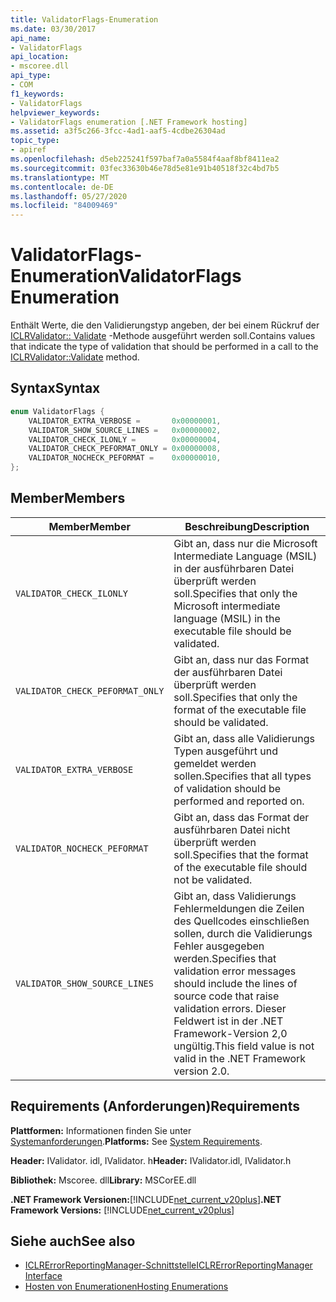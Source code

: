 ```yaml
---
title: ValidatorFlags-Enumeration
ms.date: 03/30/2017
api_name:
- ValidatorFlags
api_location:
- mscoree.dll
api_type:
- COM
f1_keywords:
- ValidatorFlags
helpviewer_keywords:
- ValidatorFlags enumeration [.NET Framework hosting]
ms.assetid: a3f5c266-3fcc-4ad1-aaf5-4cdbe26304ad
topic_type:
- apiref
ms.openlocfilehash: d5eb225241f597baf7a0a5584f4aaf8bf8411ea2
ms.sourcegitcommit: 03fec33630b46e78d5e81e91b40518f32c4bd7b5
ms.translationtype: MT
ms.contentlocale: de-DE
ms.lasthandoff: 05/27/2020
ms.locfileid: "84009469"
---
```

# <a name="validatorflags-enumeration"></a><span data-ttu-id="2263d-102">ValidatorFlags-Enumeration</span><span class="sxs-lookup"><span data-stu-id="2263d-102">ValidatorFlags Enumeration</span></span>
<span data-ttu-id="2263d-103">Enthält Werte, die den Validierungstyp angeben, der bei einem Rückruf der [ICLRValidator:: Validate](iclrvalidator-validate-method.md) -Methode ausgeführt werden soll.</span><span class="sxs-lookup"><span data-stu-id="2263d-103">Contains values that indicate the type of validation that should be performed in a call to the [ICLRValidator::Validate](iclrvalidator-validate-method.md) method.</span></span>  
  
## <a name="syntax"></a><span data-ttu-id="2263d-104">Syntax</span><span class="sxs-lookup"><span data-stu-id="2263d-104">Syntax</span></span>  
  
```cpp  
enum ValidatorFlags {  
    VALIDATOR_EXTRA_VERBOSE =       0x00000001,  
    VALIDATOR_SHOW_SOURCE_LINES =   0x00000002,  
    VALIDATOR_CHECK_ILONLY =        0x00000004,  
    VALIDATOR_CHECK_PEFORMAT_ONLY = 0x00000008,  
    VALIDATOR_NOCHECK_PEFORMAT =    0x00000010,  
};  
```  
  
## <a name="members"></a><span data-ttu-id="2263d-105">Member</span><span class="sxs-lookup"><span data-stu-id="2263d-105">Members</span></span>  
  
|<span data-ttu-id="2263d-106">Member</span><span class="sxs-lookup"><span data-stu-id="2263d-106">Member</span></span>|<span data-ttu-id="2263d-107">Beschreibung</span><span class="sxs-lookup"><span data-stu-id="2263d-107">Description</span></span>|  
|------------|-----------------|  
|`VALIDATOR_CHECK_ILONLY`|<span data-ttu-id="2263d-108">Gibt an, dass nur die Microsoft Intermediate Language (MSIL) in der ausführbaren Datei überprüft werden soll.</span><span class="sxs-lookup"><span data-stu-id="2263d-108">Specifies that only the Microsoft intermediate language (MSIL) in the executable file should be validated.</span></span>|  
|`VALIDATOR_CHECK_PEFORMAT_ONLY`|<span data-ttu-id="2263d-109">Gibt an, dass nur das Format der ausführbaren Datei überprüft werden soll.</span><span class="sxs-lookup"><span data-stu-id="2263d-109">Specifies that only the format of the executable file should be validated.</span></span>|  
|`VALIDATOR_EXTRA_VERBOSE`|<span data-ttu-id="2263d-110">Gibt an, dass alle Validierungs Typen ausgeführt und gemeldet werden sollen.</span><span class="sxs-lookup"><span data-stu-id="2263d-110">Specifies that all types of validation should be performed and reported on.</span></span>|  
|`VALIDATOR_NOCHECK_PEFORMAT`|<span data-ttu-id="2263d-111">Gibt an, dass das Format der ausführbaren Datei nicht überprüft werden soll.</span><span class="sxs-lookup"><span data-stu-id="2263d-111">Specifies that the format of the executable file should not be validated.</span></span>|  
|`VALIDATOR_SHOW_SOURCE_LINES`|<span data-ttu-id="2263d-112">Gibt an, dass Validierungs Fehlermeldungen die Zeilen des Quellcodes einschließen sollen, durch die Validierungs Fehler ausgegeben werden.</span><span class="sxs-lookup"><span data-stu-id="2263d-112">Specifies that validation error messages should include the lines of source code that raise validation errors.</span></span> <span data-ttu-id="2263d-113">Dieser Feldwert ist in der .NET Framework-Version 2,0 ungültig.</span><span class="sxs-lookup"><span data-stu-id="2263d-113">This field value is not valid in the .NET Framework version 2.0.</span></span>|  
  
## <a name="requirements"></a><span data-ttu-id="2263d-114">Requirements (Anforderungen)</span><span class="sxs-lookup"><span data-stu-id="2263d-114">Requirements</span></span>  
 <span data-ttu-id="2263d-115">**Plattformen:** Informationen finden Sie unter [Systemanforderungen](../../get-started/system-requirements.md).</span><span class="sxs-lookup"><span data-stu-id="2263d-115">**Platforms:** See [System Requirements](../../get-started/system-requirements.md).</span></span>  
  
 <span data-ttu-id="2263d-116">**Header:** IValidator. idl, IValidator. h</span><span class="sxs-lookup"><span data-stu-id="2263d-116">**Header:** IValidator.idl, IValidator.h</span></span>  
  
 <span data-ttu-id="2263d-117">**Bibliothek:** Mscoree. dll</span><span class="sxs-lookup"><span data-stu-id="2263d-117">**Library:** MSCorEE.dll</span></span>  
  
 <span data-ttu-id="2263d-118">**.NET Framework Versionen:**[!INCLUDE[net_current_v20plus](../../../../includes/net-current-v20plus-md.md)]</span><span class="sxs-lookup"><span data-stu-id="2263d-118">**.NET Framework Versions:** [!INCLUDE[net_current_v20plus](../../../../includes/net-current-v20plus-md.md)]</span></span>  
  
## <a name="see-also"></a><span data-ttu-id="2263d-119">Siehe auch</span><span class="sxs-lookup"><span data-stu-id="2263d-119">See also</span></span>

- [<span data-ttu-id="2263d-120">ICLRErrorReportingManager-Schnittstelle</span><span class="sxs-lookup"><span data-stu-id="2263d-120">ICLRErrorReportingManager Interface</span></span>](iclrerrorreportingmanager-interface.md)
- [<span data-ttu-id="2263d-121">Hosten von Enumerationen</span><span class="sxs-lookup"><span data-stu-id="2263d-121">Hosting Enumerations</span></span>](hosting-enumerations.md)
